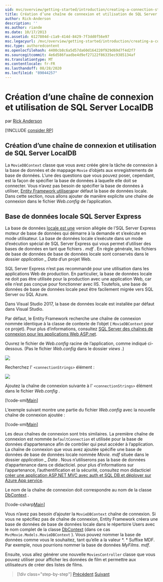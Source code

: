 ```yaml
---
uid: mvc/overview/getting-started/introduction/creating-a-connection-string
title: Création d’une chaîne de connexion et utilisation de SQL Server base de données locale | Microsoft Docs
author: Rick-Anderson
description: ''
ms.author: riande
ms.date: 10/17/2013
ms.assetid: 6127804d-c1a9-414d-8429-7f3dd0f56e97
msc.legacyurl: /mvc/overview/getting-started/introduction/creating-a-connection-string
msc.type: authoredcontent
ms.openlocfilehash: 4400cb8c6a5d57da60d164220f929d69d7f4d2f7
ms.sourcegitcommit: 4e6d586faadbe4d9ef27122f86335ec9385134af
ms.translationtype: MT
ms.contentlocale: fr-FR
ms.lasthandoff: 08/28/2020
ms.locfileid: "89044257"
---
```

# <a name="creating-a-connection-string-and-working-with-sql-server-localdb"></a>Création d’une chaîne de connexion et utilisation de SQL Server LocalDB

par [Rick Anderson](https://twitter.com/RickAndMSFT)

[!INCLUDE [consider RP](~/includes/razor.md)]

## <a name="creating-a-connection-string-and-working-with-sql-server-localdb"></a>Création d’une chaîne de connexion et utilisation de SQL Server LocalDB

La `MovieDBContext` classe que vous avez créée gère la tâche de connexion à la base de données et de mappage `Movie` d’objets aux enregistrements de base de données. L’une des questions que vous pouvez poser, cependant, est la façon de spécifier la base de données à laquelle elle doit se connecter. Vous n’avez pas besoin de spécifier la base de données à utiliser, [Entity Framework utilisera](https://docs.microsoft.com/sql/database-engine/configure-windows/sql-server-2016-express-localdb)par défaut la base de données locale. Dans cette section, nous allons ajouter de manière explicite une chaîne de connexion dans le fichier *Web.config* de l’application.

## <a name="sql-server-express-localdb"></a>Base de données locale SQL Server Express

La base de données [locale est une](https://docs.microsoft.com/sql/database-engine/configure-windows/sql-server-2016-express-localdb) version allégée de l’SQL Server Express moteur de base de données qui démarre à la demande et s’exécute en mode utilisateur. La base de données locale s’exécute dans un mode d’exécution spécial de SQL Server Express qui vous permet d’utiliser des bases de données en tant que fichiers *. mdf* . En règle générale, les fichiers de base de données de base de données locale sont conservés dans le dossier *application \_ Data* d’un projet Web.

SQL Server Express n’est pas recommandé pour une utilisation dans les applications Web de production. En particulier, la base de données locale ne doit pas être utilisée pour la production avec une application Web, car elle n’est pas conçue pour fonctionner avec IIS. Toutefois, une base de données de base de données locale peut être facilement migrée vers SQL Server ou SQL Azure.

Dans Visual Studio 2017, la base de données locale est installée par défaut dans Visual Studio.

Par défaut, le Entity Framework recherche une chaîne de connexion nommée identique à la classe de contexte de l’objet ( `MovieDBContext` pour ce projet). Pour plus d’informations, consultez [SQL Server des chaînes de connexion pour les applications Web ASP.net](https://msdn.microsoft.com/library/jj653752.aspx).

Ouvrez le fichier de *Web.config* racine de l’application, comme indiqué ci-dessous. (Pas le fichier *Web.config* dans le dossier *views* .)

![](creating-a-connection-string/_static/image1.png)

Recherchez l' `<connectionStrings>` élément :

![](creating-a-connection-string/_static/image2.png)

Ajoutez la chaîne de connexion suivante à l' `<connectionStrings>` élément dans le fichier *Web.config* .

[!code-xml[Main](creating-a-connection-string/samples/sample1.xml)]

L’exemple suivant montre une partie du fichier *Web.config* avec la nouvelle chaîne de connexion ajoutée :

[!code-xml[Main](creating-a-connection-string/samples/sample2.xml)]

Les deux chaînes de connexion sont très similaires. La première chaîne de connexion est nommée `DefaultConnection` et utilisée pour la base de données d’appartenance afin de contrôler qui peut accéder à l’application. La chaîne de connexion que vous avez ajoutée spécifie une base de données de base de données locale nommée *Movie. mdf* située dans le dossier *application \_ Data* . Nous n’utiliserons pas la base de données d’appartenance dans ce didacticiel. pour plus d’informations sur l’appartenance, l’authentification et la sécurité, consultez mon didacticiel [créer une application ASP.NET MVC avec auth et SQL DB et déployer sur Azure App service](https://docs.microsoft.com/aspnet/core/security/authorization/secure-data).

Le nom de la chaîne de connexion doit correspondre au nom de la classe [DbContext](https://msdn.microsoft.com/library/system.data.entity.dbcontext(v=vs.103).aspx) .

[!code-csharp[Main](creating-a-connection-string/samples/sample3.cs?highlight=15)]

Vous n’avez pas besoin d’ajouter la `MovieDBContext` chaîne de connexion. Si vous ne spécifiez pas de chaîne de connexion, Entity Framework créera une base de données de base de données locale dans le répertoire Users avec le nom complet de la classe [DbContext](https://msdn.microsoft.com/library/system.data.entity.dbcontext(v=vs.103).aspx) (dans ce cas `MvcMovie.Models.MovieDBContext` ). Vous pouvez nommer la base de données comme vous le souhaitez, tant qu’elle a la valeur *. * Suffixe MDF. Par exemple, nous pourrions nommer la base de données *MyFilms. mdf*.

Ensuite, vous allez générer une nouvelle `MoviesController` classe que vous pouvez utiliser pour afficher les données de film et permettre aux utilisateurs de créer des listes de films.

> [!div class="step-by-step"]
> [Précédent](adding-a-model.md) 
>  [Suivant](accessing-your-models-data-from-a-controller.md)
